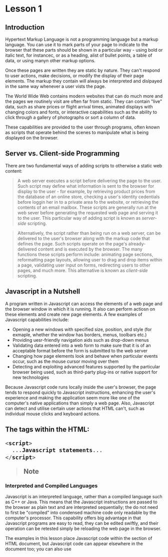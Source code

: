 # Lesson 1

## Introduction

Hypertext Markup Language is not a programming language but a markup language.
You can use it to mark parts of your page to indicate to the browser that these
parts should be shown in a particular way - using bold or italic text, for instancec, or
as a heading, alist of bullet points, a table of data, or using manyn other markup options.

Once these pages are written they are static by nature. They can't respond to user actions,
make decisions, or modify the display of their page elements. The markup they contain will always
be interpreted and dislpayed in the same way whenever a user vists the page.

The World Wide Web contains modern websites that can do much more and the pages we routinely visit are often
far from static. They can contain "live" data, such as share prices or flight arrival times,
animated displays with changing colors and fonts, or interactive capabilities such as the ability
to click through a gallery of photographs or sort a column of data.

These capabilities are provided to the user through programs, often known as scripts 
that operate behind the scenes to manipulate what is being displayed on the browser.

## Server vs. Client-side Programming

There are two fundamental ways of adding scripts to otherwise a static web content:
> A web server executes a script before delivering the page to the user. Such script may define what 
  information is sent to the browser for display to the user - for example, by retrieving product prices
  from the database of an online store, checking a user's identity cedentials before loggin her in to a private
  area fo the website, or retrieving the contents of an email mailbox.
  These scripts are generally run at the web sever before generating the requested web page and serving
  it to the user. This particular way of adding script is known as *server-side* scripting.

> Alternatively, the script rather than being run on a web server, can be delivered to the user's browser
  along with the markup code that defines the page. Such scripts operate on the page's already-delivered content
  and is executed by the browser.
  The many functions these scripts perform include: animating page sections, reformatting page layouts, allowing
  user to drag and drop items within a page, validating user input on forms, redirecting users to other pages,
  and much more. This alternative is known as *client-side* scripting.

## Javascript in a Nutshell

A program written in Javascript can access the elements of a web page and the browser window in which it is running.
It also can perform actiosn on these elements and create new page elements. A few examples of Javascript capabilities include:
* Opening a new windows with specified size, position, and style (for exmaple, whether the window has borders, menus, toolbars etc.)
* Providing uesr-friendly navigation aids such as drop-down menus
* Validating data entered into a web form to make sure that it is of an acceptable format before the form is submitted to the web server
* Changing how page elements look and behave when particular events occur, such as the mouse cursor moving over them
* Detecting and exploiting advanced features supported by the particular browser being used, such as third-party plug-ins or native support for new technologies

Because Javascript code runs locally inside the user's browser, the page tends to respond quickly to Javascript instructions, enhancing the user's experience and making the application seem more like one of the computer's native applications than simply a web page. Also, Javascript can detect and utilise certain user actions that HTML can't, such as individual mouse clicks and keyboard actions.

## The <script> tag

Whenever a user requests a page, any Javscript programs that page contains are passed to the browser along with page content. 
Inclduing Javascript statements directly into the HTML code is done by placing them between <script> and </script> tags within the HTML:
```javascript
<script>
  ...Javascript statements...
</script>
```
>Note
### Interpreted and Compiled Languages

Javascript is an interpreted language, rather than a compiled language such as C++ or Java. This means that the Javascript instructions are passed to the browser as plain text and are interpreted sequentially; the do not need to first be "compiled" into condensed machine code only readable by the computer's processor. This capability offers big advantage in that Javascript programs are easy to read, they can be edited swiftly, and their operation can be retested simply be reloading the web page in the browser.

The examples in this lesson place Javascript code within the <body> section of HTML document, but Javascript code can appear elsewhere in the document too; you can also use <script> to load Javascsript code stored in an external file.

## Introducing the DOM

A Document Object Model (DOM) is a conceptual way of visualising a document and its contents.

Each time a web browser is asked to load and display a page, it needs to interpret (*parse*) the source code contained in the HTML file comprising the page. As part of this parsing process, the browser creates a type of internal model known as DOM representation based on the content of the loaded document. It is this model that the browser then refers to when rendering the visible page. You can use Javascript to access and edit the various parts of the DOM representation, at the same time changing the way the user sees and interacts with the page in view.

## The *window* and *document* Objects

Each time a browser loads and displays a page, it creates in memory an internal representation of the page and all its elements, the DOM. In the DOM, elements of your web page have a logical, heirarchical structure, like a tree of interconnected patent and child objects. THese objects, and their interconnections, form a conceptual model of the web page and the browser that contains and displays it. Each object also has a list of properties that describe it, and a number of methods you can also use to manipulate those properties using Javascript.

Right at the top of the hierarchical tree is the browser *window* object. This object is a parent or ancestor to everything else in the DOM representation of your page.

The *window* object has various child objects. The first child object and the one that will be used for more frequently is the *document* object. Any HTML page loaded into the browser creates a *document* object containing all the HTML and other resources that go into making up the displayed page. ALl this information is accessible via Javascript as a parent-child hierarchy of objects, each with its own properties and methods.

The other children of the *window* object are the *location* object (containing details of the URL of the currently loaded page), the *history* object (containing details of the browser's previously visited pages), and the *navigator* object (which stores details of the browser type, version, and capabilities). We'll look in detail at these objects in Lesson 5.

## Object Notation

The notation to represent objects within the tree uses the dot or period:
```javascript
parent.child
```

As an example, the *location* object is referred to as a the child of the *window* object, so in the DOM it is referred to like this:
```javascript
window.location
```

>Tip
### Extending DOT Notation

This notation can be extended as many times necessary to represent any object in the tree.
For example,
```javascript
object1.object2.object3
```
represents *object3*, whose parent is *object2*, which itself is a child of *object1*. 

Since the <body> section of a HTML page is represented in the DOM as a child element of the *document* object, you would access it like this:
  ```javascript
  window.document.body
  ```
The last item in the sequence can also be, istead of another object, a propertyor method of the parent object:
  ```javascript
  object1.object2.property
  object1.object2.method
  ```
For example, suppose that you want to access the *title* property of the current document, as specified by the HTML <title>...</title> tags. You simply use:
  ```javascript
  window.document.title
  ```

>Tip
#### A Handy Shortcut
The *window* object always contains the current browser window, so you can refer to *window.document* to access the current document. As a shortcut, you can also simply use *document* instead of *window.document*; this also refers to the current document.
If you have several windows open, or if you are using a frameset, separate *window* and *document* object exist for each window or frame. To refer to one of these documents, you need to use the relevant window name and document name belonging to the window or frame.

## Talking to the User

Methods associated with the *window* and *document* objects which provides a means of talk to the user include:
```javascript
window.alert
```
The *window* object, is at the top of the DOM hierarchy and represents the browser window that's displaying the page. WHen you call *alert()* method, the browser pops open a dialog displaying your message, along with an OK button. Here is an example:
```javascript
<script>window.alert("Here is my message");</script>
```
This is the first working example of the dot notation. Here we are calling the *alert()* method of the *window* object, so our object.method notation becomes *window.alert*.

>Tip
#### Another Handy Shortcut
You can leave the *window* object out of the statement. Because the *window* object is the top of the DOM hierarchy (sometimes referred to as **global object**), any methods called without direct reference to their parent object are assumed to belong to the *window* object. Therefore:
```javascript
<script>alert("Here is my message")</script>
```
Works fine!

Notice that the line of text inside the parentheses () is contained within quotation marks. These can be single or double qoutes, but they must be there; otherwise, an error will be occur.

This line of code, when executed in the browser, pops up a *window.alert()* dialog.

>Tip
#### Understanding Model Dialogs
Until the user clicks OK, they are prevented from doing anything else. A dialog that behaves this way is known as a model dialog.

## document.write()

The *write* method of the *document* object instead of popping up a dialog, writes characters directly into the DOM of the document.
```javascript
<script>document.write("Here is another message");<script>
```

>Note
In fact, *document.write* is not a favourable way of writing content to the page; it has loads of limitations, both in terms of functions and in terms of coding style and maintainability. It has largely fallen into disuse for Javascript programming. It will be used for only showing the basic principles of the language.

----
## Try It Yourself
### Lesson1.html

Have a look at the simple HTML document in Lesson1.html.
* Create your own document called *Lesson1.html* in your text editor and enter the code from Lesson1.html.
* Save it to a convenient place on your computer, and then open it with your web browser or various web browsers.
* Make sure to save the file under *.html* extension otherwise the browser will not open it properly.

You should see a pop-up dialog with the message "Good Rising World!" in the dialog.


